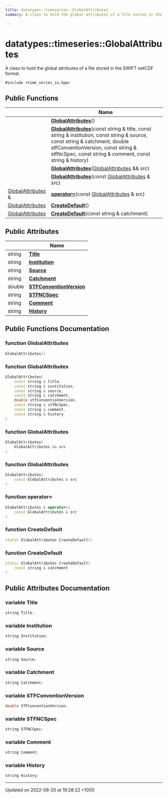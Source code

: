 ```yaml
---
title: datatypes::timeseries::GlobalAttributes
summary: A class to hold the global attributes of a file stored in the SWIFT netCDF format. 

---
```


# datatypes::timeseries::GlobalAttributes



A class to hold the global attributes of a file stored in the SWIFT netCDF format. 


`#include <time_series_io.hpp>`

## Public Functions

|                | Name           |
| -------------- | -------------- |
| | **[GlobalAttributes](/uchronia-ts-doc/cpp/Classes/classdatatypes_1_1timeseries_1_1GlobalAttributes/#function-globalattributes)**() |
| | **[GlobalAttributes](/uchronia-ts-doc/cpp/Classes/classdatatypes_1_1timeseries_1_1GlobalAttributes/#function-globalattributes)**(const string & title, const string & institution, const string & source, const string & catchment, double stfConventionVersion, const string & stfNcSpec, const string & comment, const string & history) |
| | **[GlobalAttributes](/uchronia-ts-doc/cpp/Classes/classdatatypes_1_1timeseries_1_1GlobalAttributes/#function-globalattributes)**([GlobalAttributes](/uchronia-ts-doc/cpp/Classes/classdatatypes_1_1timeseries_1_1GlobalAttributes/) && src) |
| | **[GlobalAttributes](/uchronia-ts-doc/cpp/Classes/classdatatypes_1_1timeseries_1_1GlobalAttributes/#function-globalattributes)**(const [GlobalAttributes](/uchronia-ts-doc/cpp/Classes/classdatatypes_1_1timeseries_1_1GlobalAttributes/) & src) |
| [GlobalAttributes](/uchronia-ts-doc/cpp/Classes/classdatatypes_1_1timeseries_1_1GlobalAttributes/) & | **[operator=](/uchronia-ts-doc/cpp/Classes/classdatatypes_1_1timeseries_1_1GlobalAttributes/#function-operator=)**(const [GlobalAttributes](/uchronia-ts-doc/cpp/Classes/classdatatypes_1_1timeseries_1_1GlobalAttributes/) & src) |
| [GlobalAttributes](/uchronia-ts-doc/cpp/Classes/classdatatypes_1_1timeseries_1_1GlobalAttributes/) | **[CreateDefault](/uchronia-ts-doc/cpp/Classes/classdatatypes_1_1timeseries_1_1GlobalAttributes/#function-createdefault)**() |
| [GlobalAttributes](/uchronia-ts-doc/cpp/Classes/classdatatypes_1_1timeseries_1_1GlobalAttributes/) | **[CreateDefault](/uchronia-ts-doc/cpp/Classes/classdatatypes_1_1timeseries_1_1GlobalAttributes/#function-createdefault)**(const string & catchment) |

## Public Attributes

|                | Name           |
| -------------- | -------------- |
| string | **[Title](/uchronia-ts-doc/cpp/Classes/classdatatypes_1_1timeseries_1_1GlobalAttributes/#variable-title)**  |
| string | **[Institution](/uchronia-ts-doc/cpp/Classes/classdatatypes_1_1timeseries_1_1GlobalAttributes/#variable-institution)**  |
| string | **[Source](/uchronia-ts-doc/cpp/Classes/classdatatypes_1_1timeseries_1_1GlobalAttributes/#variable-source)**  |
| string | **[Catchment](/uchronia-ts-doc/cpp/Classes/classdatatypes_1_1timeseries_1_1GlobalAttributes/#variable-catchment)**  |
| double | **[STFConventionVersion](/uchronia-ts-doc/cpp/Classes/classdatatypes_1_1timeseries_1_1GlobalAttributes/#variable-stfconventionversion)**  |
| string | **[STFNCSpec](/uchronia-ts-doc/cpp/Classes/classdatatypes_1_1timeseries_1_1GlobalAttributes/#variable-stfncspec)**  |
| string | **[Comment](/uchronia-ts-doc/cpp/Classes/classdatatypes_1_1timeseries_1_1GlobalAttributes/#variable-comment)**  |
| string | **[History](/uchronia-ts-doc/cpp/Classes/classdatatypes_1_1timeseries_1_1GlobalAttributes/#variable-history)**  |

## Public Functions Documentation

### function GlobalAttributes

```cpp
GlobalAttributes()
```


### function GlobalAttributes

```cpp
GlobalAttributes(
    const string & title,
    const string & institution,
    const string & source,
    const string & catchment,
    double stfConventionVersion,
    const string & stfNcSpec,
    const string & comment,
    const string & history
)
```


### function GlobalAttributes

```cpp
GlobalAttributes(
    GlobalAttributes && src
)
```


### function GlobalAttributes

```cpp
GlobalAttributes(
    const GlobalAttributes & src
)
```


### function operator=

```cpp
GlobalAttributes & operator=(
    const GlobalAttributes & src
)
```


### function CreateDefault

```cpp
static GlobalAttributes CreateDefault()
```


### function CreateDefault

```cpp
static GlobalAttributes CreateDefault(
    const string & catchment
)
```


## Public Attributes Documentation

### variable Title

```cpp
string Title;
```


### variable Institution

```cpp
string Institution;
```


### variable Source

```cpp
string Source;
```


### variable Catchment

```cpp
string Catchment;
```


### variable STFConventionVersion

```cpp
double STFConventionVersion;
```


### variable STFNCSpec

```cpp
string STFNCSpec;
```


### variable Comment

```cpp
string Comment;
```


### variable History

```cpp
string History;
```


-------------------------------

Updated on 2022-08-20 at 19:28:22 +1000